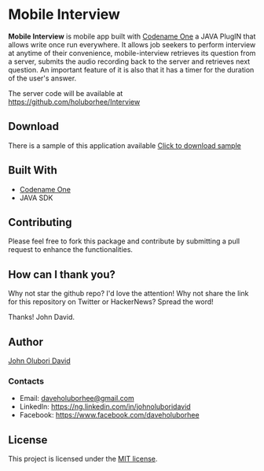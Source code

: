 # Mobile Interview

**Mobile Interview** is mobile app built with [Codename One](https://www.codenameone.com) a JAVA PlugIN that allows write once run everywhere.
It allows job seekers to perform interview at anytime of their convenience, mobile-interview retrieves its question from a server, submits the audio recording back to the server and retrieves next question. An important feature of it is also that it has a timer for the duration of the user's answer.

The server code will be available at https://github.com/holuborhee/Interview

## Download

There is a sample of this application available
 [Click to download sample](http://codename-one.appspot.com/5915047407910912/62ee2450-8643-461f-be9f-bfa547a6236b/Interview-release.apk)

## Built With

* [Codename One](https://codenameone.com/)
* JAVA SDK


## Contributing

Please feel free to fork this package and contribute by submitting a pull request to enhance the functionalities.


## How can I thank you?

Why not star the github repo? I'd love the attention! Why not share the link for this repository on Twitter or HackerNews? Spread the word!

Thanks!
John David.

## Author

[John Olubori David](https://github.com/holuborhee)

### Contacts

* Email: daveholuborhee@gmail.com
* LinkedIn: https://ng.linkedin.com/in/johnoluboridavid
* Facebook: https://www.facebook.com/daveholuborhee

## License

This project is licensed under the [MIT license](http://opensource.org/licenses/MIT).

